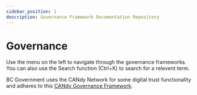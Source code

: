 ```yaml
---
sidebar_position: 1
description: Governance Framework Documentation Repository
---
```


# Governance
Use the menu on the left to navigate through the governance frameworks. You can also use the Search function (Ctrl+K) to search for a relevent term.

BC Government uses the CANdy Network for some digital trust functionality and adheres to this [CANdy Governance Framework](https://iccs-isac.github.io/Gouvernance-CICN-ICDT-Governance/).
